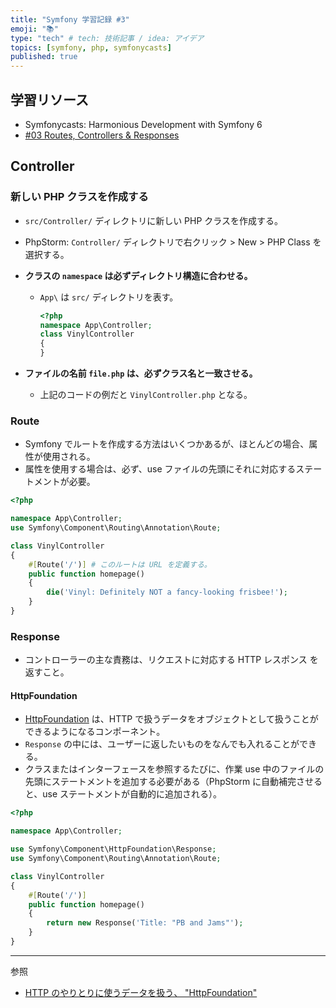 ```yaml
---
title: "Symfony 学習記録 #3"
emoji: "📚"
type: "tech" # tech: 技術記事 / idea: アイデア
topics: [symfony, php, symfonycasts]
published: true
---
```


## 学習リソース

- Symfonycasts: Harmonious Development with Symfony 6
- [#03 Routes, Controllers & Responses](https://symfonycasts.com/screencast/symfony6/route-controller)

## Controller

### 新しい PHP クラスを作成する

- `src/Controller/` ディレクトリに新しい PHP クラスを作成する。
- PhpStorm: `Controller/` ディレクトリで右クリック > New > PHP Class を選択する。
- **クラスの `namespace` は必ずディレクトリ構造に合わせる。**

  - `App\` は `src/` ディレクトリを表す。

    ```php
    <?php
    namespace App\Controller;
    class VinylController
    {
    }
    ```

- **ファイルの名前 `file.php` は、必ずクラス名と一致させる。**
  - 上記のコードの例だと `VinylController.php` となる。

### Route

- Symfony でルートを作成する方法はいくつかあるが、ほとんどの場合、属性が使用される。
- 属性を使用する場合は、必ず、use ファイルの先頭にそれに対応するステートメントが必要。

```php
<?php

namespace App\Controller;
use Symfony\Component\Routing\Annotation\Route;

class VinylController
{
    #[Route('/')] # このルートは URL を定義する。
    public function homepage()
    {
        die('Vinyl: Definitely NOT a fancy-looking frisbee!');
    }
}

```

### Response

- コントローラーの主な責務は、リクエストに対応する HTTP レスポンス を返すこと。

#### HttpFoundation

- [HttpFoundation](https://symfony.com/doc/current/components/http_foundation.html) は、HTTP で扱うデータをオブジェクトとして扱うことができるようになるコンポーネント。
- `Response` の中には、ユーザーに返したいものをなんでも入れることができる。
- クラスまたはインターフェースを参照するたびに、作業 use 中のファイルの先頭にステートメントを追加する必要がある（PhpStorm に自動補完させると、use ステートメントが自動的に追加される）。

```php
<?php

namespace App\Controller;

use Symfony\Component\HttpFoundation\Response;
use Symfony\Component\Routing\Annotation\Route;

class VinylController
{
    #[Route('/')]
    public function homepage()
    {
        return new Response('Title: "PB and Jams"');
    }
}
```

---

参照

- [HTTP のやりとりに使うデータを扱う、 "HttpFoundation"](https://qiita.com/ippey_s/items/f9690ba3311505ce0ede)
